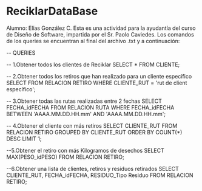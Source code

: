 # ReciklarDataBase
Alumno: Elías González C.
Esta es una actividad para la ayudantía del curso de Diseño de Software, impartida por el Sr. Paolo Caviedes.
Los comandos de los queries se encuentran al final del archivo .txt y a continuación:

-- QUERIES

-- 1.Obtener todos los clientes de Reciklar
SELECT * FROM CLIENTE;

-- 2.Obtener todos los retiros que han realizado para un cliente específico
SELECT FROM RELACION RETIRO WHERE CLIENTE_RUT = 'rut de client específico';

-- 3.Obtener todas las rutas realizadas entre 2 fechas
SELECT FECHA_idFECHA FROM RELACION RUTA WHERE FECHA_idFECHA BETWEEN 'AAAA.MM.DD.HH.mm' AND 'AAAA.MM.DD.HH.mm';

-- 4.Obtener el cliente con más retiros
SELECT CLIENTE_RUT FROM RELACION RETIRO GROUPED BY CLIENTE_RUT ORDER BY COUNT(*) DESC LIMIT 1;

--5.Obtener el retiro con más Kilogramos de desechos
SELECT MAX(PESO_idPESO) FROM RELACION RETIRO;

--6.Obtener una lista de clientes, retiros y residuos retirados
SELECT CLIENTE_RUT, FECHA_idFECHA, RESIDUO_Tipo Residuo FROM RELACION RETIRO;
